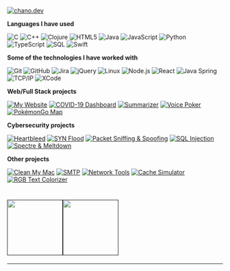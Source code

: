   <p><a href="https://www.youtube.com/watch?v=dQw4w9WgXcQ"><img src="https://img.shields.io/badge/-CHANO.DEV-000000?style=for-the-badge&amp;logo=react&amp;logoColor=white" alt="chano.dev"></a></p>
<p><strong>Languages I have used</strong></p>
<p><img src="https://img.shields.io/badge/-C-000000?style=flat&amp;logo=C" alt="C">
<img src="https://img.shields.io/badge/-C++-000000?style=flat&amp;logo=C%2B%2B&amp;logoColor=00599C" alt="C++">
<img src="https://img.shields.io/badge/-Clojure-000000?style=flat&amp;logo=Clojure" alt="Clojure">
<img src="https://img.shields.io/badge/-HTML5-000000?style=flat&amp;logo=HTML5" alt="HTML5">
<img src="https://img.shields.io/badge/-Java-000000?style=flat&amp;logo=Java&amp;logoColor=007396" alt="Java">
<img src="https://img.shields.io/badge/-JavaScript-000000?style=flat&amp;logo=javascript" alt="JavaScript">
<img src="https://img.shields.io/badge/-Python-000000?style=flat&amp;logo=python" alt="Python">
<img src="https://img.shields.io/badge/-TypeScript-000000?style=flat&amp;logo=typescript&amp;logoColor=007ACC" alt="TypeScript">
<img src="https://img.shields.io/badge/-SQL-000000?style=flat&amp;logo=MySQL" alt="SQL">
<img src="https://img.shields.io/badge/-Swift-000000?style=flat&amp;logo=Swift" alt="Swift"></p>
<p><strong>Some of the technologies I have worked with</strong></p>
<p><img src="https://img.shields.io/badge/-Git-000000?style=flat&amp;logo=git&amp;logoColor=F05032" alt="Git">
<img src="https://img.shields.io/badge/-GitHub-000000?style=flat&amp;logo=github&amp;logoColor=FFFFFF" alt="GitHub">
<img src="https://img.shields.io/badge/-Jira-000000?style=flat&amp;logo=jira-software&amp;logoColor=white&amp;logoColor=0052CC" alt="Jira">
<img src="https://img.shields.io/badge/-jQuery-000000?style=flat&amp;logo=jQuery&amp;logoColor=0769AD" alt="jQuery">
<img src="https://img.shields.io/badge/-Linux-000000?style=flat&amp;logo=linux&amp;logoColor=FCC624" alt="Linux">
<img src="https://img.shields.io/badge/-Node.js-000000?style=flat&amp;logo=node.js&amp;logoColor=339933" alt="Node.js">
<img src="https://img.shields.io/badge/-React-000000?style=flat&amp;logo=React&amp;logoColor=61DAFB" alt="React">
<img src="https://img.shields.io/badge/-Spring-000000?style=flat&amp;logo=spring&amp;logoColor=6DB33F" alt="Java Spring">
<img src="https://img.shields.io/badge/-TCP/IP-000000?style=flat&amp;logo=cisco&amp;logoColor=white" alt="TCP/IP">
<img src="https://img.shields.io/badge/-XCode-000000?style=flat&amp;logo=XCode&amp;logoColor=1575F9" alt="XCode"><!-- wi*quL3fcV --></p>
<p><strong>Web/Full Stack projects</strong></p>
<p><a href="https://github.com/chanoiu"><img src="https://img.shields.io/badge/-%F0%9F%A7%AC%C2%A0%C2%A0My%C2%A0Website-000000?style=flat" alt="My Website"></a>
<a href="https://github.com/adamalston/COVID-19-Dashboard"><img src="https://img.shields.io/badge/-%F0%9F%A6%A0%C2%A0COVID%E2%80%9119%C2%A0Dashboard-000000?style=flat" alt="COVID-19 Dashboard"></a>
<a href="https://github.com/adamalston/Summarizer"><img src="https://img.shields.io/badge/-%F0%9F%93%B0%C2%A0%C2%A0Summarizer-000000?style=flat" alt="Summarizer"></a>
<a href="https://github.com/adamalston/Poker"><img src="https://img.shields.io/badge/-%F0%9F%83%8F%C2%A0Voice%C2%A0Poker-000000?style=flat" alt="Voice Poker"></a>
<a href="https://github.com/adamalston/PokemonGo-Map"><img src="https://img.shields.io/badge/-%F0%9F%97%BA%EF%B8%8F%C2%A0Pok%C3%A9monGo%C2%A0Map-000000?style=flat" alt="PokémonGo Map"></a></p>
<p><strong>Cybersecurity projects</strong></p>
<p><a href="https://github.com/adamalston/Heartbleed"><img src="https://img.shields.io/badge/-%F0%9F%A9%B8%C2%A0Heartbleed-000000?style=flat" alt="Heartbleed"></a>
<a href="https://github.com/adamalston/SYN-Flood"><img src="https://img.shields.io/badge/-%F0%9F%8C%8A%C2%A0%C2%A0SYN%C2%A0Flood-000000?style=flat" alt="SYN Flood"></a>
<a href="https://github.com/adamalston/Packet-Sniffing-and-Spoofing"><img src="https://img.shields.io/badge/-%F0%9F%97%83%EF%B8%8F%C2%A0Packet%C2%A0Sniffing%C2%A0&amp;%C2%A0Spoofing-000000?style=flat" alt="Packet Sniffing &amp; Spoofing"></a>
<a href="https://github.com/adamalston/SQL-Injection"><img src="https://img.shields.io/badge/-%F0%9F%92%89%C2%A0%C2%A0SQL%C2%A0Injection-000000?style=flat" alt="SQL Injection"></a>
<a href="https://github.com/adamalston/Meltdown-Spectre"><img src="https://img.shields.io/badge/-%F0%9F%9B%A1%EF%B8%8F%C2%A0Spectre%C2%A0&amp;%C2%A0Meltdown-000000?style=flat" alt="Spectre &amp; Meltdown"></a></p>
<p><strong>Other projects</strong></p>
<p><a href="https://github.com/adamalston/Clean-My-Mac"><img src="https://img.shields.io/badge/-%F0%9F%A7%BC%C2%A0%C2%A0Clean%C2%A0My%C2%A0Mac-000000?style=flat" alt="Clean My Mac"></a>
<a href="https://github.com/adamalston/SMTP"><img src="https://img.shields.io/badge/-%F0%9F%93%A7%C2%A0%C2%A0SMTP-000000?style=flat" alt="SMTP"></a>
<a href="https://github.com/adamalston/Network-Tools"><img src="https://img.shields.io/badge/-%F0%9F%93%A1%C2%A0%C2%A0Network%C2%A0Tools-000000?style=flat" alt="Network Tools"></a>
<a href="https://github.com/adamalston/CacheSimulator"><img src="https://img.shields.io/badge/-%E2%9B%93%EF%B8%8F%C2%A0Cache%C2%A0Simulator-000000?style=flat" alt="Cache Simulator"></a>
<a href="https://github.com/adamalston/rgbTextColorizer"><img src="https://img.shields.io/badge/-%F0%9F%8C%88%C2%A0%C2%A0RGB%C2%A0Text%C2%A0Colorizer-000000?style=flat" alt="RGB Text Colorizer"></a></p>
<h1>
    <a href="">
        <img align="" height="130px" src="https://github-readme-stats.vercel.app/api?username=chanoiu&amp;hide_title=true&amp;show_icons=true&amp;include_all_commits=true&amp;line_height=21&amp;bg_color=0,EC6C6C,FFD479,FFFC79,73FA79&amp;theme=graywhite"><img align="" height="130px" src="https://github-readme-stats.vercel.app/api/top-langs/?username=chanoiu&amp;hide_title=true&amp;layout=compact&amp;bg_color=0,73FA79,73FDFF,7A81FF&amp;theme=graywhite">
    </a>
</h1>
<hr>
